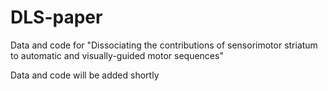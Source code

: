 # DLS-paper
Data and code for "Dissociating the contributions of sensorimotor striatum to automatic and visually-guided motor sequences"

Data and code will be added shortly
